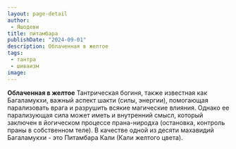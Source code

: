 ```yaml
---
layout: page-detail
author:
 - Яшодеви
title: питамбара
publishDate: "2024-09-01"
description: Облаченная в желтое
tags:
 - тантра
 - шиваизм
image: 
---
```


__Облаченная в желтое__
Тантрическая богиня, также известная как Багаламукхи, важный аспект шакти (силы, энергии), помогающая парализовать врага и разрушить всякие магические влияния. Однако ее парализующая сила может иметь и внутренний смысл, который заключен в йогическом процессе прана-ниродха (остановка, контроль праны в собственном теле). В качестве одной из десяти махавидий Багаламукхи - это Питамбара Кали (Кали желтого цвета).

